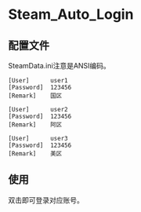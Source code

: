 # Steam_Auto_Login

## 配置文件

SteamData.ini注意是ANSI编码。

```
[User]		user1
[Password]	123456
[Remark]	国区

[User]		user2
[Password]	123456
[Remark]	阿区

[User]		user3
[Password]	123456
[Remark]	美区
```

## 使用

双击即可登录对应账号。